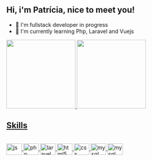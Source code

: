 ## Hi, i'm Patrícia, nice to meet you!

- 🔭 I'm fullstack developer in progress 
- 🌱 I'm currently learning Php, Laravel and Vuejs

<div>
  <a href="https://github.com/pattiesanchez">
  <img height="180cm" src="https://github-readme-stats.vercel.app/api?username=pattiesanchez&show_icons=true&theme=tokyonight">
  <img height="180cm" src="https://github-readme-stats.vercel.app/api/top-langs/?username=pattiesanchez&layout=compact">
</div>

## Skills
<div style="display: inline_block"><br>
  <img align="center" alt="js" height="30" width="40" src="https://cdn.jsdelivr.net/gh/devicons/devicon/icons/javascript/javascript-plain.svg"/>
  <img align="center" alt="php" height="30" width="40" src="https://cdn.jsdelivr.net/gh/devicons/devicon/icons/php/php-original.svg""/>
  <img align="center" alt="laravel" height="30" width="40" src="https://cdn.jsdelivr.net/gh/devicons/devicon/icons/laravel/laravel-plain.svg"/>
  <img align="center" alt="html5" height="30" width="40" src="https://cdn.jsdelivr.net/gh/devicons/devicon/icons/html5/html5-original.svg"/>
  <img align="center" alt="css" height="30" width="40" src="https://cdn.jsdelivr.net/gh/devicons/devicon/icons/css3/css3-original.svg"/>
  <img align="center" alt="mysql" height="30" width="40" src="https://cdn.jsdelivr.net/gh/devicons/devicon/icons/mysql/mysql-plain-wordmark.svg"/>
  <img align="center" alt="mysql" height="30" width="40" src="https://cdn.jsdelivr.net/gh/devicons/devicon/icons/vuejs/vuejs-original-wordmark.svg"/> 
</div>
